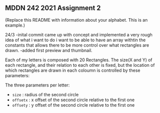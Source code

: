 ## MDDN 242 2021 Assignment 2

(Replace this README with information about your alphabet. This is an example.)

24/3
-inital commit came up with concept and implemented a very rough idea of what i want to do i want to be able to have an array withtin the constants that allows there to be more control over what rectangles are drawn.
-added first preview and thumbnail.

Each of my letters is composed with 20 Rectangles. The size(X and Y) of each rectangle, and their relation to each other is fixed, but the location of which rectangles are drawn in each coloumn is controlled by these parameters:

The three parameters per letter:
  * `size` : radius of the second circle
  * `offsetx` : x offset of the second circle relative to the first one
  * `offsety` : y offset of the second circle relative to the first one

